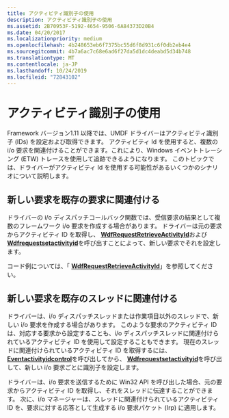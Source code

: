 ```yaml
---
title: アクティビティ識別子の使用
description: アクティビティ識別子の使用
ms.assetid: 2B70953F-5192-4654-9506-6A84373D20B4
ms.date: 04/20/2017
ms.localizationpriority: medium
ms.openlocfilehash: 4b248653eb6f7375bc55d6f8d931c6f0db2eb4e4
ms.sourcegitcommit: 4b7a6ac7c68e6ad6f27da5d1dc4deabd5d34b748
ms.translationtype: MT
ms.contentlocale: ja-JP
ms.lasthandoff: 10/24/2019
ms.locfileid: "72843102"
---
```

# <a name="using-activity-identifiers"></a>アクティビティ識別子の使用


Framework バージョン1.11 以降では、UMDF ドライバーはアクティビティ識別子 (IDs) を設定および取得できます。 アクティビティ Id を使用すると、複数の i/o 要求を関連付けることができます。これにより、Windows イベントトレーシング (ETW) トレースを使用して追跡できるようになります。 このトピックでは、ドライバーがアクティビティ Id を使用する可能性があるいくつかのシナリオについて説明します。

## <a name="associating-new-requests-with-an-existing-request"></a>新しい要求を既存の要求に関連付ける


ドライバーの i/o ディスパッチコールバック関数では、受信要求の結果として複数のフレームワーク i/o 要求を作成する場合があります。 ドライバーは元の要求からアクティビティ ID を取得し、 [**WdfRequestRetrieveActivityId**](https://docs.microsoft.com/windows-hardware/drivers/ddi/wdfrequest/nf-wdfrequest-wdfrequestretrieveactivityid)および[**Wdfrequestsetactivityid**](https://docs.microsoft.com/windows-hardware/drivers/ddi/wdfrequest/nf-wdfrequest-wdfrequestsetactivityid)を呼び出すことによって、新しい要求でそれを設定します。

コード例については、「 [**WdfRequestRetrieveActivityId**](https://docs.microsoft.com/windows-hardware/drivers/ddi/wdfrequest/nf-wdfrequest-wdfrequestretrieveactivityid)」を参照してください。

## <a name="associating-new-requests-with-an-existing-thread"></a>新しい要求を既存のスレッドに関連付ける


ドライバーは、i/o ディスパッチスレッドまたは作業項目以外のスレッドで、新しい i/o 要求を作成する場合があります。 このような要求のアクティビティ ID は、対応する要求から設定することも、i/o ディスパッチスレッドに関連付けられているアクティビティ ID を使用して設定することもできます。 現在のスレッドに関連付けられているアクティビティ ID を取得するには、 [**Eventactivityidcontrol**](https://docs.microsoft.com/windows/desktop/api/evntprov/nf-evntprov-eventactivityidcontrol)を呼び出してから、 [**Wdfrequestsetactivityid**](https://docs.microsoft.com/windows-hardware/drivers/ddi/wdfrequest/nf-wdfrequest-wdfrequestsetactivityid)を呼び出して、新しい i/o 要求ごとに識別子を設定します。

ドライバーは、i/o 要求を送信するために Win32 API を呼び出した場合、元の要求からアクティビティ ID を取得し、それをスレッドに伝達することができます。 次に、i/o マネージャーは、スレッドに関連付けられているアクティビティ ID を、要求に対する応答として生成する i/o 要求パケット (Irp) に適用します。

 

 





